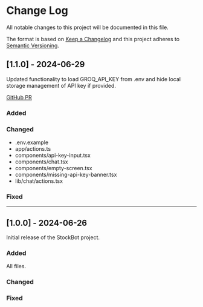 # Change Log
All notable changes to this project will be documented in this file.
 
The format is based on [Keep a Changelog](http://keepachangelog.com/)
and this project adheres to [Semantic Versioning](http://semver.org/).
 
## [1.1.0] - 2024-06-29
  
Updated functionality to load GROQ_API_KEY from .env and hide local storage management of API key if provided.

[GitHub PR](https://github.com/bklieger-groq/stockbot-on-groq/pull/15)

### Added

### Changed

- .env.example
- app/actions.ts
- components/api-key-input.tsx
- components/chat.tsx
- components/empty-screen.tsx
- components/missing-api-key-banner.tsx
- lib/chat/actions.tsx

### Fixed

---

## [1.0.0] - 2024-06-26
  
Initial release of the StockBot project.

### Added
 
All files.

### Changed

### Fixed
 
